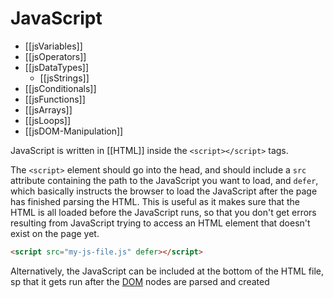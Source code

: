 # JavaScript
- [[jsVariables]]
- [[jsOperators]]
- [[jsDataTypes]]
	- [[jsStrings]]
- [[jsConditionals]]
-  [[jsFunctions]]
-  [[jsArrays]]
-  [[jsLoops]]
-  [[jsDOM-Manipulation]]



JavaScript is written in [[HTML]] inside the `<script></script>` tags.

The `<script>` element should go into the head, and should include a `src` attribute containing the path to the JavaScript you want to load, and `defer`, which basically instructs the browser to load the JavaScript after the page has finished parsing the HTML. This is useful as it makes sure that the HTML is all loaded before the JavaScript runs, so that you don't get errors resulting from JavaScript trying to access an HTML element that doesn't exist on the page yet.


```HTML
<script src="my-js-file.js" defer></script>
```

Alternatively, the JavaScript can be included at the bottom of the HTML file, sp that it gets run after the [DOM](jsDOM-Manipulation) nodes are parsed and created 
 


